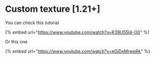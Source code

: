 # Custom texture \[1.21+]

You can check this tutorial

\{% embed url="https://www.youtube.com/watch?v=K39U55l4-O0" %\}

Or this one

\{% embed url="https://www.youtube.com/watch?v=eGjDxMrwpRk" %\}
